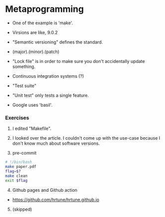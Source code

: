 # Metaprogramming

 - One of the example is 'make'.
  
 - Virsions are like, 9.0.2
 - "Semantic versioning" defines the standard.
 - (major).(minor).(patch)

 - "Lock file" is in order to make sure you don't accidentally update something.

 - Continuous integration systems (?)

 - "Test suite"
 - "Unit test" only tests a single feature.
 - Google uses 'basil'.


### Exercises

1. I edited "Makefile".

2. I looked over the article. I couldn't come up with the use-case because I don't know much about software versions.

3. pre-commit
```sh
# !/bin/bash
make paper.pdf
flag=$?
make clean
exit $flag
```

4. Github pages and Github action
 - https://github.com/hrtune/hrtune.github.io

5. (skipped)

